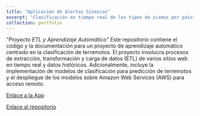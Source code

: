 ```yaml
---
title: "Aplicación de Alertas Sísmicas"
excerpt: "Clasificación en tiempo real de los tipos de sismos por país<br/><img src='https://i0.wp.com/serendipia.digital/wp-content/uploads/2023/01/Sistema-de-Alerta-Si%CC%81smica-Mexicano-1.png?fit=1920%2C1080&ssl=1'>"
collection: portfolio
---
```

*"Proyecto ETL y Aprendizaje Automático"*
Este repositorio contiene el código y la documentación para un proyecto de aprendizaje automático centrado en la clasificación de terremotos. El proyecto involucra procesos de extracción, transformación y carga de datos (ETL) de varios sitios web en tiempo real y datos históricos. Adicionalmente, incluye la implementación de modelos de clasificación para predicción de terremotos y el despliegue de los modelos sobre Amazon Web Services (AWS) para acceso remoto.

[Enlace a la App](https://app-alerta-sismica.streamlit.app/)

[Enlace al repositorio](https://github.com/juanma-rossi/ml_telegram_alertas_sismicas)
